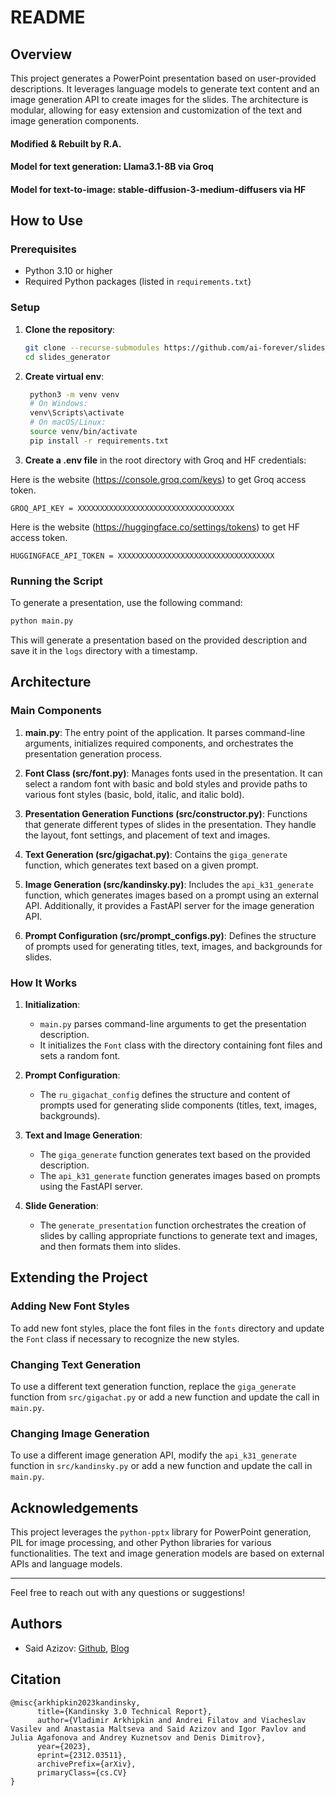 
# README

## Overview

This project generates a PowerPoint presentation based on user-provided descriptions. It leverages language models to generate text content and an image generation API to create images for the slides. The architecture is modular, allowing for easy extension and customization of the text and image generation components.
#### Modified & Rebuilt by R.A.
#### Model for text generation: Llama3.1-8B via Groq
#### Model for text-to-image: stable-diffusion-3-medium-diffusers via HF

## How to Use

### Prerequisites

- Python 3.10 or higher
- Required Python packages (listed in `requirements.txt`)

### Setup

1. **Clone the repository**:

   ```bash
   git clone --recurse-submodules https://github.com/ai-forever/slides_generator.git
   cd slides_generator
   ```

2. **Create virtual env**:

   ```bash
    python3 -m venv venv
    # On Windows:
    venv\Scripts\activate
    # On macOS/Linux:
    source venv/bin/activate
    pip install -r requirements.txt
   ```

3. **Create a .env file** in the root directory with Groq and HF credentials:

Here is the website (https://console.groq.com/keys) to get Groq access token.

   ```plaintext
   GROQ_API_KEY = XXXXXXXXXXXXXXXXXXXXXXXXXXXXXXXXXXX
   ```
Here is the website (https://huggingface.co/settings/tokens) to get HF access token.
   ```plaintext
   HUGGINGFACE_API_TOKEN = XXXXXXXXXXXXXXXXXXXXXXXXXXXXXXXXXXX
   ```

### Running the Script

To generate a presentation, use the following command:

```bash
python main.py
```

This will generate a presentation based on the provided description and save it in the `logs` directory with a timestamp.


## Architecture

### Main Components

1. **main.py**: The entry point of the application. It parses command-line arguments, initializes required components, and orchestrates the presentation generation process.

2. **Font Class (src/font.py)**: Manages fonts used in the presentation. It can select a random font with basic and bold styles and provide paths to various font styles (basic, bold, italic, and italic bold).

3. **Presentation Generation Functions (src/constructor.py)**: Functions that generate different types of slides in the presentation. They handle the layout, font settings, and placement of text and images.

4. **Text Generation (src/gigachat.py)**: Contains the `giga_generate` function, which generates text based on a given prompt.

5. **Image Generation (src/kandinsky.py)**: Includes the `api_k31_generate` function, which generates images based on a prompt using an external API. Additionally, it provides a FastAPI server for the image generation API.

6. **Prompt Configuration (src/prompt_configs.py)**: Defines the structure of prompts used for generating titles, text, images, and backgrounds for slides.

### How It Works

1. **Initialization**:
    - `main.py` parses command-line arguments to get the presentation description.
    - It initializes the `Font` class with the directory containing font files and sets a random font.

2. **Prompt Configuration**:
    - The `ru_gigachat_config` defines the structure and content of prompts used for generating slide components (titles, text, images, backgrounds).

3. **Text and Image Generation**:
    - The `giga_generate` function generates text based on the provided description.
    - The `api_k31_generate` function generates images based on prompts using the FastAPI server.

4. **Slide Generation**:
    - The `generate_presentation` function orchestrates the creation of slides by calling appropriate functions to generate text and images, and then formats them into slides.

## Extending the Project

### Adding New Font Styles

To add new font styles, place the font files in the `fonts` directory and update the `Font` class if necessary to recognize the new styles.

### Changing Text Generation

To use a different text generation function, replace the `giga_generate` function from `src/gigachat.py` or add a new function and update the call in `main.py`.

### Changing Image Generation

To use a different image generation API, modify the `api_k31_generate` function in `src/kandinsky.py` or add a new function and update the call in `main.py`.

## Acknowledgements

This project leverages the `python-pptx` library for PowerPoint generation, PIL for image processing, and other Python libraries for various functionalities. The text and image generation models are based on external APIs and language models.

---

Feel free to reach out with any questions or suggestions!

## Authors

+ Said Azizov: [Github](https://github.com/stazizov), [Blog](https://t.me/said_azizau)

## Citation

```
@misc{arkhipkin2023kandinsky,
      title={Kandinsky 3.0 Technical Report}, 
      author={Vladimir Arkhipkin and Andrei Filatov and Viacheslav Vasilev and Anastasia Maltseva and Said Azizov and Igor Pavlov and Julia Agafonova and Andrey Kuznetsov and Denis Dimitrov},
      year={2023},
      eprint={2312.03511},
      archivePrefix={arXiv},
      primaryClass={cs.CV}
}
```
